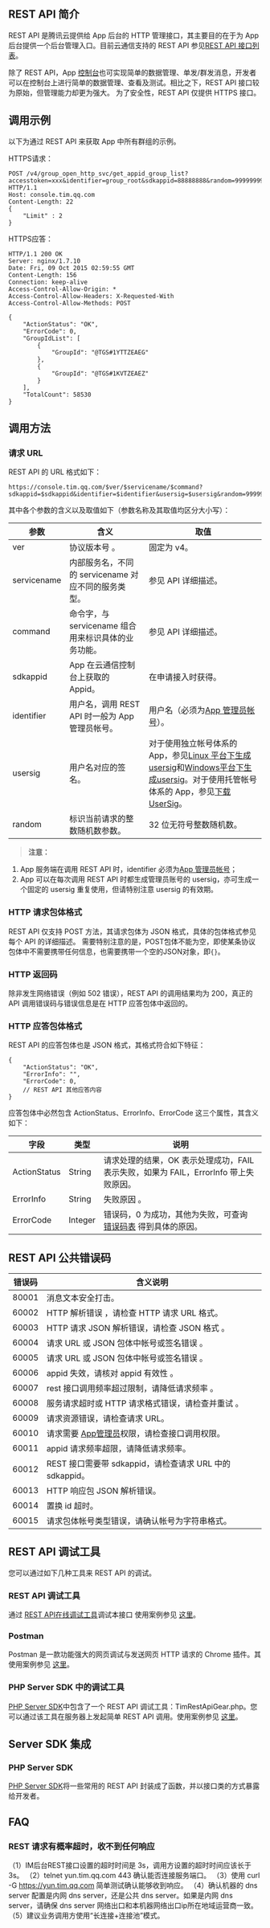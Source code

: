 ## REST API 简介
REST API 是腾讯云提供给 App 后台的 HTTP 管理接口，其主要目的在于为 App 后台提供一个后台管理入口。目前云通信支持的 REST API 参见[REST API 接口列表](/doc/product/269/REST%20API接口列表)。

除了 REST API，App [控制台](http://cloud.tencent.com/doc/product/269/%E5%8A%9F%E8%83%BD%E4%BB%8B%E7%BB%8D#3.10-.E6.8E.A7.E5.88.B6.E5.8F.B0)也可实现简单的数据管理、单发/群发消息，开发者可以在控制台上进行简单的数据管理、查看及测试。相比之下，REST API 接口较为原始，但管理能力却更为强大。
为了安全性，REST API 仅提供 HTTPS 接口。
## 调用示例
以下为通过 REST API 来获取 App 中所有群组的示例。

HTTPS请求：
```
POST /v4/group_open_http_svc/get_appid_group_list?accesstoken=xxx&identifier=group_root&sdkappid=88888888&random=99999999&contenttype=json HTTP/1.1
Host: console.tim.qq.com
Content-Length: 22
{
    "Limit" : 2
}
```
HTTPS应答：
```
HTTP/1.1 200 OK
Server: nginx/1.7.10
Date: Fri, 09 Oct 2015 02:59:55 GMT
Content-Length: 156
Connection: keep-alive
Access-Control-Allow-Origin: *
Access-Control-Allow-Headers: X-Requested-With
Access-Control-Allow-Methods: POST

{
    "ActionStatus": "OK",
    "ErrorCode": 0,
    "GroupIdList": [
        {
            "GroupId": "@TGS#1YTTZEAEG"
        },
        {
            "GroupId": "@TGS#1KVTZEAEZ"
        }
    ],
    "TotalCount": 58530
}
```

## 调用方法
### 请求 URL

REST API 的 URL 格式如下：
```
https://console.tim.qq.com/$ver/$servicename/$command?sdkappid=$sdkappid&identifier=$identifier&usersig=$usersig&random=99999999&contenttype=json
```
其中各个参数的含义以及取值如下（参数名称及其取值均区分大小写）：

| 参数  | 含义  | 取值  |
|---------|---------|---------|
| ver  | 协议版本号 。|固定为 v4。|
| servicename  | 内部服务名，不同的 servicename 对应不同的服务类型。 |参见 API 详细描述。|
| command  | 命令字，与 servicename 组合用来标识具体的业务功能。 |参见 API 详细描述。|
| sdkappid  | App 在云通信控制台上获取的 Appid。 |在申请接入时获得。 |
| identifier  | 用户名，调用 REST API 时一般为 App 管理员帐号。 |用户名（必须为[App 管理员帐号](/doc/product/269/账号登录集成说明#3.4-app.E7.AE.A1.E7.90.86.E5.91.98)）。 |
| usersig  | 用户名对应的签名。 |对于使用独立帐号体系的 App，参见[Linux 平台下生成 usersig](/doc/product/269/TLS后台API使用手册#2-linux.E5.B9.B3.E5.8F.B0)和[Windows平台下生成usersig](/doc/product/269/TLS后台API使用手册#3-windows.E5.B9.B3.E5.8F.B0)。对于使用托管帐号体系的 App，参见[下载 UserSig](/doc/product/269/下载UserSig)。|
| random  | 标识当前请求的整数随机数参数。 |32 位无符号整数随机数。 |

>**注意：**
1. App 服务端在调用 REST API 时，identifier 必须为[App 管理员帐号](/doc/product/269/账号登录集成说明#3.4-app.E7.AE.A1.E7.90.86.E5.91.98)；
2. App 可以在每次调用 REST API 时都生成管理员账号的 usersig，亦可生成一个固定的 usersig 重复使用，但请特别注意 usersig 的有效期。

### HTTP 请求包体格式
REST API 仅支持 POST 方法，其请求包体为 JSON 格式，具体的包体格式参见每个 API 的详细描述。
需要特别注意的是，POST包体不能为空，即使某条协议包体中不需要携带任何信息，也需要携带一个空的JSON对象，即`{}`。

### HTTP 返回码
除非发生网络错误（例如 502 错误），REST API 的调用结果均为 200，真正的 API 调用错误码与错误信息是在 HTTP 应答包体中返回的。

### HTTP 应答包体格式
REST API 的应答包体也是 JSON 格式，其格式符合如下特征：
```
{
    "ActionStatus": "OK",
    "ErrorInfo": "",
    "ErrorCode": 0,
    // REST API 其他应答内容
}
```
应答包体中必然包含 ActionStatus、ErrorInfo、ErrorCode 这三个属性，其含义如下：

| 字段 | 类型| 说明 |
|---------|---------|---------|
|ActionStatus | String | 请求处理的结果，OK 表示处理成功，FAIL 表示失败，如果为 FAIL，ErrorInfo 带上失败原因。 |
|ErrorInfo  | String | 失败原因 。|
|ErrorCode  | Integer | 错误码，0 为成功，其他为失败，可查询 [错误码表](/doc/product/269/错误码) 得到具体的原因。|

## REST API 公共错误码

| 错误码 |含义说明|
|---------|---------|
| 80001 | 消息文本安全打击。 |
| 60002 | HTTP 解析错误 ，请检查 HTTP 请求 URL 格式。|
| 60003 | HTTP 请求 JSON 解析错误，请检查 JSON 格式 。|
| 60004 | 请求 URL 或 JSON 包体中帐号或签名错误 。|
| 60005 | 请求 URL 或 JSON 包体中帐号或签名错误 。|
| 60006 | appid 失效，请核对 appid 有效性 。|
| 60007 | rest 接口调用频率超过限制，请降低请求频率 。|
| 60008 | 服务请求超时或 HTTP 请求格式错误，请检查并重试 。|
| 60009 | 请求资源错误，请检查请求 URL。 |
| 60010 | 请求需要 [App管理员](/doc/product/269/账号登录集成说明#3.4-app.E7.AE.A1.E7.90.86.E5.91.98)权限，请检查接口调用权限。 |
| 60011 | appid 请求频率超限，请降低请求频率。 |
| 60012 | REST 接口需要带 sdkappid，请检查请求 URL 中的 sdkappid。 |
| 60013 | HTTP 响应包 JSON 解析错误。 |
| 60014 | 置换 id 超时。 |
| 60015 | 请求包体帐号类型错误，请确认帐号为字符串格式。 |

## REST API 调试工具
您可以通过如下几种工具来 REST API 的调试。

### REST API 调试工具
通过 [REST API在线调试工具](https://avc.cloud.tencent.com/im/APITester/APITester.html)调试本接口
使用案例参见 [这里](/doc/product/269/%E6%9C%8D%E5%8A%A1%E7%AB%AF%E9%9B%86%E6%88%90%E6%8C%87%E5%BC%95#5.2-.E5.AF.BC.E5.85.A5.E8.B4.A6.E5.8F.B7.E5.88.B0.E4.BA.91.E9.80.9A.E4.BF.A1.EF.BC.88.E4.BD.BF.E7.94.A8.E4.BA.91.E9.80.9A.E8.AE.AFrest-api.E8.B0.83.E8.AF.95.E5.B7.A5.E5.85.B7.EF.BC.89)。

### Postman
Postman 是一款功能强大的网页调试与发送网页 HTTP 请求的 Chrome 插件。其使用案例参见 [这里](https://cloud.tencent.com/document/product/269/1510)。

### PHP Server SDK 中的调试工具

[PHP Server SDK](/doc/product/269/PHP%20Server%20SDK)中包含了一个 REST API 调试工具：TimRestApiGear.php。您可以通过该工具在服务器上发起简单 REST API 调用。使用案例参见 [这里](/doc/product/269/服务端集成指引#5.4-.E5.88.9B.E5.BB.BA.E4.B8.80.E4.B8.AA.E7.BE.A4.E7.BB.84.EF.BC.8C.E5.8C.85.E5.90.AB.E5.88.9D.E5.A7.8B.E7.BE.A4.E6.88.90.E5.91.98.EF.BC.88.E4.BD.BF.E7.94.A8php-server-sdk.E4.B8.AD.E7.9A.84.E5.B7.A5.E5.85.B7.EF.BC.89)。

## Server SDK 集成
### PHP Server SDK
[PHP Server SDK](/doc/product/269/PHP%20Server%20SDK)将一些常用的 REST API 封装成了函数，并以接口类的方式暴露给开发者。

## FAQ
### REST 请求有概率超时，收不到任何响应

（1）IM后台REST接口设置的超时时间是 3s，调用方设置的超时时间应该长于 3s。
（2）telnet yun.tim.qq.com 443 确认能否连接服务端口。
（3）使用 curl -G https://yun.tim.qq.com 简单测试确认能够收到响应。
（4）确认机器的 dns server 配置是内网 dns server，还是公共 dns server。如果是内网 dns server，请确保 dns server 网络出口和本机器网络出口ip所在地域运营商一致。
（5）建议业务调用方使用“长连接+连接池”模式。
